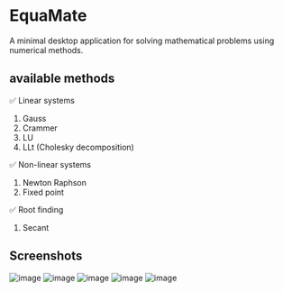 # EquaMate
A minimal desktop application for solving mathematical problems using numerical methods.

## available methods
✅ Linear systems
1.  Gauss
2.  Crammer
3.  LU
4.  LLt (Cholesky decomposition)
   
✅ Non-linear systems
1.  Newton Raphson
2.  Fixed point
   
✅ Root finding
1.  Secant

## Screenshots
![image](https://github.com/OtmaneDaoudi/EquaMate/assets/63020343/95e30dbb-dfa1-40fa-a90e-7bf18d8577b2)
![image](https://github.com/OtmaneDaoudi/EquaMate/assets/63020343/9295e0f3-b074-4376-bde3-8184eb9254e4)
![image](https://github.com/OtmaneDaoudi/EquaMate/assets/63020343/47e0972c-b192-48cc-9fc4-7a33eee22296)
![image](https://github.com/OtmaneDaoudi/EquaMate/assets/63020343/6d256161-7b3c-4db8-a210-9efc22d05252)
![image](https://github.com/OtmaneDaoudi/EquaMate/assets/63020343/0e8f2b6e-8ae7-4973-8b25-fbfb39f772ea)

